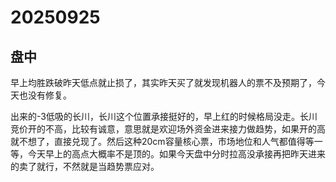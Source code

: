 # 20250925

## 盘中

早上均胜跌破昨天低点就止损了，其实昨天买了就发现机器人的票不及预期了，今天也没有修复。

出来的-3低吸的长川，长川这个位置承接挺好的，早上红的时候格局没走。长川竞价开的不高，比较有诚意，意思就是欢迎场外资金进来接力做趋势，如果开的高就不想了，直接兑现了。然后这种20cm容量核心票，市场地位和人气都值得等一等，今天早上的高点大概率不是顶的。如果今天盘中分时拉高没承接再把昨天进来的卖了就行，不然就是当趋势票应对。
